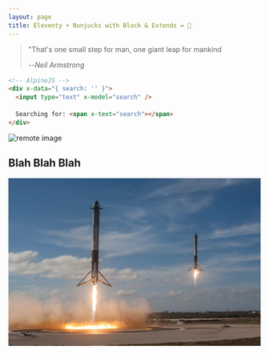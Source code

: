```yaml
---
layout: page
title: Eleventy + Nunjucks with Block & Extends = 🤯
---
```


> "That's one small step for man, one giant leap for mankind
>
> --<cite>Neil Armstrong</cite>

```html
<!-- AlpineJS -->
<div x-data="{ search: '' }">
  <input type="text" x-model="search" />

  Searching for: <span x-text="search"></span>
</div>
```

![remote image](https://source.unsplash.com/TV2gg2kZD1o)

## Blah Blah Blah

![local image](assets/images/testing.jpg)
